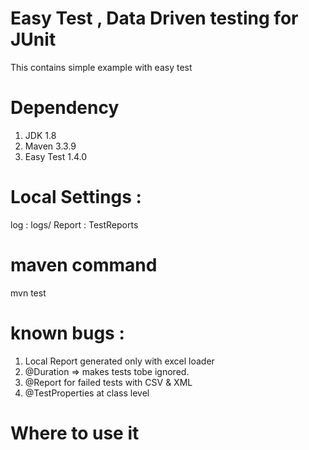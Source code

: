 # Easy Test , Data Driven testing for JUnit
This contains simple example with easy test

# Dependency 
1. JDK 1.8
2. Maven 3.3.9
3. Easy Test 1.4.0

# Local Settings : 
log : logs/
Report : TestReports

# maven command
mvn test

# known bugs : 
1. Local Report generated only with excel loader 
2. @Duration => makes tests tobe ignored.
3. @Report for failed tests with CSV & XML
4. @TestProperties at class level

# Where to use it